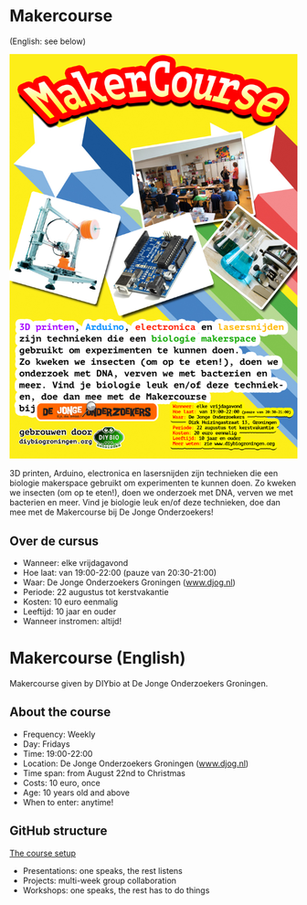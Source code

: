 # Makercourse

(English: see below)

![Poster](PosterSeptember2014.png)

3D printen, Arduino, electronica en lasersnijden zijn technieken die een biologie makerspace gebruikt om experimenten te kunnen doen. Zo kweken we insecten (om op te eten!), doen we onderzoek met DNA, verven we met bacterien en meer. Vind je biologie leuk en/of deze technieken, doe dan mee met de Makercourse bij De Jonge Onderzoekers!

## Over de cursus

 * Wanneer: elke vrijdagavond
 * Hoe laat: van 19:00-22:00 (pauze van 20:30-21:00)
 * Waar: De Jonge Onderzoekers Groningen (www.djog.nl)
 * Periode: 22 augustus tot kerstvakantie
 * Kosten: 10 euro eenmalig
 * Leeftijd: 10 jaar en ouder
 * Wanneer instromen: altijd!

# Makercourse (English)

Makercourse given by DIYbio at De Jonge Onderzoekers Groningen.

## About the course

 * Frequency: Weekly
 * Day: Fridays
 * Time: 19:00-22:00 
 * Location: De Jonge Onderzoekers Groningen (www.djog.nl)
 * Time span: from August 22nd to Christmas
 * Costs: 10 euro, once
 * Age: 10 years old and above
 * When to enter: anytime!

## GitHub structure

[The course setup](CourseSetup.md)
 * Presentations: one speaks, the rest listens
 * Projects: multi-week group collaboration
 * Workshops: one speaks, the rest has to do things
